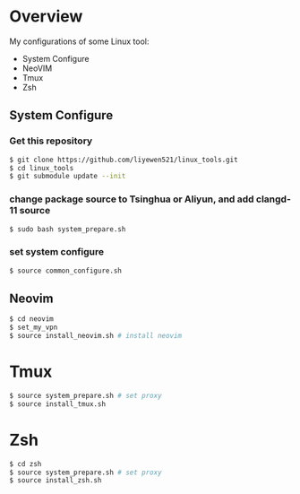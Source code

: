 # Overview
My configurations of some Linux tool:
  - System Configure
  - NeoVIM
  - Tmux
  - Zsh

## System Configure
### Get this repository
```bash
$ git clone https://github.com/liyewen521/linux_tools.git
$ cd linux_tools
$ git submodule update --init
```
### change package source to Tsinghua or Aliyun, and add clangd-11 source
```bash
$ sudo bash system_prepare.sh
```
### set system configure
```bash
$ source common_configure.sh
```
## Neovim
```bash
$ cd neovim
$ set_my_vpn
$ source install_neovim.sh # install neovim
```

# Tmux
```bash
$ source system_prepare.sh # set proxy
$ source install_tmux.sh  
```

# Zsh
```bash
$ cd zsh
$ source system_prepare.sh # set proxy
$ source install_zsh.sh  
```

